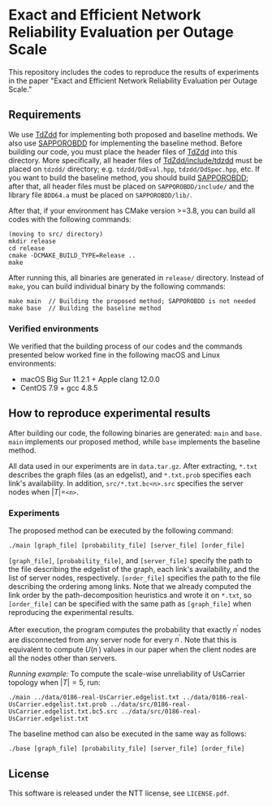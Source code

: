 # Exact and Efficient Network Reliability Evaluation per Outage Scale

This repository includes the codes to reproduce the results of experiments in the paper "Exact and Efficient Network Reliability Evaluation per Outage Scale."

## Requirements

We use [TdZdd](https://github.com/kunisura/TdZdd) for implementing both proposed and baseline methods. We also use [SAPPOROBDD](https://github.com/Shin-ichi-Minato/SAPPOROBDD) for implementing the baseline method. Before building our code, you must place the header files of [TdZdd](https://github.com/kunisura/TdZdd) into this directory. More specifically, all header files of [TdZdd/include/tdzdd](https://github.com/kunisura/TdZdd/tree/master/include/tdzdd) must be placed on `tdzdd/` directory; e.g. `tdzdd/DdEval.hpp`, `tdzdd/DdSpec.hpp`, etc. If you want to build the baseline method, you should build [SAPPOROBDD](https://github.com/Shin-ichi-Minato/SAPPOROBDD); after that, all header files must be placed on `SAPPOROBDD/include/` and the library file `BDD64.a` must be placed on `SAPPOROBDD/lib/`.

After that, if your environment has CMake version >=3.8, you can build all codes with the following commands:

```shell
(moving to src/ directory)
mkdir release
cd release
cmake -DCMAKE_BUILD_TYPE=Release ..
make
```

After running this, all binaries are generated in `release/` directory. Instead of `make`, you can build individual binary by the following commands:
```shell
make main  // Building the proposed method; SAPPOROBDD is not needed
make base  // Building the baseline method
```

### Verified environments

We verified that the building process of our codes and the commands presented below worked fine in the following macOS and Linux environments:

- macOS Big Sur 11.2.1 + Apple clang 12.0.0
- CentOS 7.9 + gcc 4.8.5

## How to reproduce experimental results

After building our code, the following binaries are generated: `main` and `base`. `main` implements our proposed method, while `base` implements the baseline method.

All data used in our experiments are in `data.tar.gz`. After extracting, `*.txt` describes the graph files (as an edgelist), and `*.txt.prob` specifies each link's availability. In addition, `src/*.txt.bc<n>.src` specifies the server nodes when $|T|=$`<n>`.

### Experiments

The proposed method can be executed by the following command:

```shell
./main [graph_file] [probability_file] [server_file] [order_file]
```

`[graph_file]`, `[probability_file]`, and `[server_file]` specify the path to the file describing the edgelist of the graph, each link's availability, and the list of server nodes, respectively. `[order_file]` specifies the path to the file describing the ordering among links. Note that we already computed the link order by the path-decomposition heuristics and wrote it on `*.txt`, so `[order_file]` can be specified with the same path as `[graph_file]` when reproducing the experimental results.

After execution, the program computes the probability that exactly $n^\prime$ nodes are disconnected from any server node for every $n^\prime$. Note that this is equivalent to compute $U(n^\prime)$ values in our paper when the client nodes are all the nodes other than servers.

_Running example:_ To compute the scale-wise unreliability of UsCarrier topology when $|T|=5$, run:

```shell
./main ../data/0186-real-UsCarrier.edgelist.txt ../data/0186-real-UsCarrier.edgelist.txt.prob ../data/src/0186-real-UsCarrier.edgelist.txt.bc5.src ../data/src/0186-real-UsCarrier.edgelist.txt
```

The baseline method can also be executed in the same way as follows:

```shell
./base [graph_file] [probability_file] [server_file] [order_file]
```

## License

This software is released under the NTT license, see `LICENSE.pdf`.
